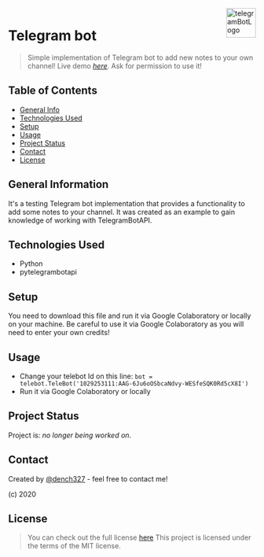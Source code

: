 <img src="https://cs50.com.ua/image/catalog/telegram-bot.png" alt="telegramBotLogo" title="telegramBotLogo" align="right" height="60" />

# Telegram bot
> Simple implementation of Telegram bot to add new notes to your own channel!
> Live demo [_here_](https://colab.research.google.com/drive/19Nw50AQVxSAbN3H_kMkze-5WNBKfvrQN).
> Ask for permission to use it!

## Table of Contents
* [General Info](#general-information)
* [Technologies Used](#technologies-used)
* [Setup](#setup)
* [Usage](#usage)
* [Project Status](#project-status)
* [Contact](#contact)
* [License](#license)


## General Information
It's a testing Telegram bot implementation that provides a functionality to add some notes to your channel.
It was created as an example to gain knowledge of working with TelegramBotAPI.


## Technologies Used
- Python
- pytelegrambotapi


## Setup
You need to download this file and run it via Google Colaboratory or locally on your machine. 
Be careful to use it via Google Colaboratory as you will need to enter your own credits!

## Usage
- Change your telebot Id on this line:
`bot = telebot.TeleBot('1029253111:AAG-6Ju6oOSbcaNdvy-WESfeSQK0Rd5cX8I')`
- Run it via Google Colaboratory or locally 

## Project Status
Project is: _no longer being worked on_.


## Contact
Created by [@dench327](https://linkedin.com/in/https://www.linkedin.com/in/denis-semko-551b91191) - feel free to contact me!

(c) 2020


## License
> You can check out the full license [here](https://github.com/DenisSemko/TelegramBot/blob/master/LICENSE.md)
This project is licensed under the terms of the MIT license.
